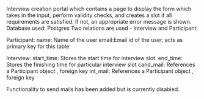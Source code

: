 Interview creation portal which contains a page to display the form which takes in the input, perform validity checks, and creates a slot if all requirements are satisfied. If not, an appropriate error message is shown.
Database used: Postgres
Two relations are used - Interview and Participant:

Participant:
  name: Name of the user
  email:Email id of the user, acts as primary key for this table

Interview:
  start_time: Stores the start time for interview slot. 
  end_time: Stores the finishing time for particular interview slot
  cand_mail: References a Participant object , foreign key
  int_mail: References a Participant object , foreign key

Functionality to send mails has been added but is currently disabled.  
